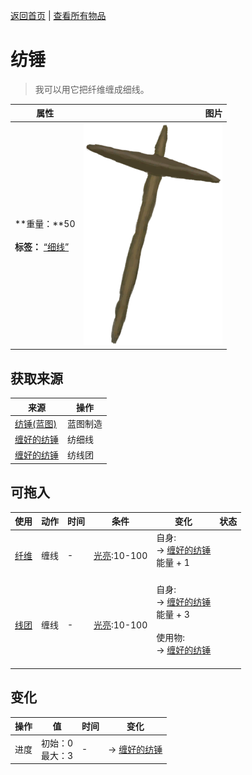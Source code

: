 [返回首页](index.md)   |  [查看所有物品](object.md)
# 纺锤  
> 我可以用它把纤维缠成细线。  
  
  属性  |   图片   
 ----  |  ----:   
 **重量：**50<br><br>**标签：**	[“细线”](tag_Cord.md)  |  ![](Sprite/Spindle.png)   
  
## 获取来源  
来源  |  操作  
----  |  ----  
[纺锤(蓝图)](Bp_Spindle.md)  |  蓝图制造  
[缠好的纺锤](SpindleFiber.md)  |  纺细线  
[缠好的纺锤](SpindleFiber.md)  |  纺线团  
## 可拖入  
使用  |  动作  |  时间  |  条件  |  变化  |  状态  
----  |  ----  |  ----  |  ----  |  ----  |  ----  
[纤维](Fibers.md)  |  缠线  |  -  |  [光亮](Light.md):10-100  |  自身:<br>→ [缠好的纺锤](SpindleFiber.md)<br>能量 + 1<br><br>  |    
[线团](YarnFiber.md)  |  缠线  |  -  |  [光亮](Light.md):10-100  |  自身:<br>→ [缠好的纺锤](SpindleFiber.md)<br>能量 + 3<br><br>使用物:<br>→ [缠好的纺锤](SpindleFiber.md)<br><br>  |    
## 变化  
操作  |  值  |  时间  |  变化  
----  |  ----  |  ----  |  ----  
进度  |  初始：0<br>最大：3  |  -  |  → [缠好的纺锤](SpindleFiber.md)  
